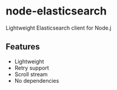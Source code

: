 # node-elasticsearch

Lightweight Elasticsearch client for Node.j

## Features

- Lightweight
- Retry support
- Scroll stream
- No dependencies

